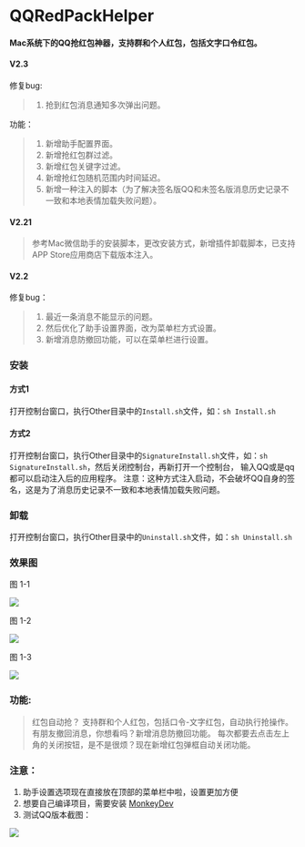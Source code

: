 # QQRedPackHelper

#### Mac系统下的QQ抢红包神器，支持群和个人红包，包括文字口令红包。
#### V2.3
修复bug:
> 1. 抢到红包消息通知多次弹出问题。

功能：
> 1. 新增助手配置界面。
> 2. 新增抢红包群过滤。
> 3. 新增红包关键字过滤。
> 4. 新增抢红包随机范围内时间延迟。
> 5. 新增一种注入的脚本（为了解决签名版QQ和未签名版消息历史记录不一致和本地表情加载失败问题）。

#### V2.21
> 参考Mac微信助手的安装脚本，更改安装方式，新增插件卸载脚本，已支持APP Store应用商店下载版本注入。

#### V2.2
修复bug：
> 1. 最近一条消息不能显示的问题。
> 2. 然后优化了助手设置界面，改为菜单栏方式设置。
> 3. 新增消息防撤回功能，可以在菜单栏进行设置。

### 安装
#### 方式1
打开控制台窗口，执行Other目录中的`Install.sh`文件，如：`sh Install.sh`

#### 方式2
打开控制台窗口，执行Other目录中的`SignatureInstall.sh`文件，如：`sh SignatureInstall.sh`，然后关闭控制台，再新打开一个控制台，
输入QQ或是qq都可以启动注入后的应用程序。
注意：这种方式注入启动，不会破坏QQ自身的签名，这是为了消息历史记录不一致和本地表情加载失败问题。

### 卸载
打开控制台窗口，执行Other目录中的`Uninstall.sh`文件，如：`sh Uninstall.sh`

### 效果图

图 1-1

![](https://ws3.sinaimg.cn/large/006tKfTcgy1fpem7ygxofj30hd0nin0d.jpg)

图 1-2

![](https://ws3.sinaimg.cn/large/006tKfTcgy1fpem8oib7fj30k40nkwh2.jpg)

图 1-3

![](https://ws1.sinaimg.cn/large/006tKfTcgy1fpem9bv7kzj30ie0olgop.jpg)
 
### 功能:
> 红包自动抢？ 支持群和个人红包，包括口令-文字红包，自动执行抢操作。
> 有朋友撤回消息，你想看吗？新增消息防撤回功能。
> 每次都要去点击左上角的关闭按钮，是不是很烦？现在新增红包弹框自动关闭功能。

### 注意：
1. 助手设置选项现在直接放在顶部的菜单栏中啦，设置更加方便  
2. 想要自己编译项目，需要安装 [MonkeyDev](https://github.com/AloneMonkey/MonkeyDev)
3. 测试QQ版本截图：

![](https://ws1.sinaimg.cn/large/006tNc79gy1fozoyuhihej30dw09bgly.jpg)  
